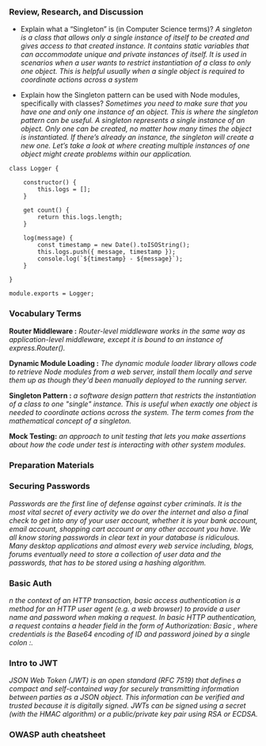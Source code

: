 ### Review, Research, and Discussion

- Explain what a “Singleton” is (in Computer Science terms)?
  _A singleton is a class that allows only a single instance of itself to be created and gives access to that created instance. It contains static variables that can accommodate unique and private instances of itself. It is used in scenarios when a user wants to restrict instantiation of a class to only one object. This is helpful usually when a single object is required to coordinate actions across a system_

- Explain how the Singleton pattern can be used with Node modules, specifically with classes?
  _Sometimes you need to make sure that you have one and only one instance of an object. This is where the singleton pattern can be useful. A singleton represents a single instance of an object. Only one can be created, no matter how many times the object is instantiated. If there’s already an instance, the singleton will create a new one. Let’s take a look at where creating multiple instances of one object might create problems within our application._

```
class Logger {

    constructor() {
        this.logs = [];
    }

    get count() {
        return this.logs.length;
    }

    log(message) {
        const timestamp = new Date().toISOString();
        this.logs.push({ message, timestamp });
        console.log(`${timestamp} - ${message}`);
    }

}

module.exports = Logger;
```

### Vocabulary Terms

**Router Middleware :** _Router-level middleware works in the same way as application-level middleware, except it is bound to an instance of express.Router()._

**Dynamic Module Loading :** _The dynamic module loader library allows code to retrieve Node modules from a web server, install them locally and serve them up as though they'd been manually deployed to the running server._

**Singleton Pattern :** _a software design pattern that restricts the instantiation of a class to one "single" instance. This is useful when exactly one object is needed to coordinate actions across the system. The term comes from the mathematical concept of a singleton._

**Mock Testing:** _an approach to unit testing that lets you make assertions about how the code under test is interacting with other system modules._

### Preparation Materials

### Securing Passwords

_Passwords are the first line of defense against cyber criminals. It is the most vital secret of every activity we do over the internet and also a final check to get into any of your user account, whether it is your bank account, email account, shopping cart account or any other account you have._
_We all know storing passwords in clear text in your database is ridiculous. Many desktop applications and almost every web service including, blogs, forums eventually need to store a collection of user data and the passwords, that has to be stored using a hashing algorithm._

### Basic Auth

_n the context of an HTTP transaction, basic access authentication is a method for an HTTP user agent (e.g. a web browser) to provide a user name and password when making a request. In basic HTTP authentication, a request contains a header field in the form of Authorization: Basic <credentials>, where credentials is the Base64 encoding of ID and password joined by a single colon :._

### Intro to JWT

_JSON Web Token (JWT) is an open standard (RFC 7519) that defines a compact and self-contained way for securely transmitting information between parties as a JSON object. This information can be verified and trusted because it is digitally signed. JWTs can be signed using a secret (with the HMAC algorithm) or a public/private key pair using RSA or ECDSA._

### OWASP auth cheatsheet
